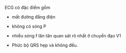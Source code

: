 ECG có đặc điểm gồm  
- mất đường đẳng điện  
- không có sóng P  
- nhiều sóng f lăn tăn quan sát rõ nhất ở chuyển đạo V1  
- Phức bộ QRS hẹp và không đều.